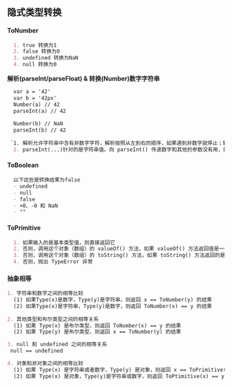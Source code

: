 ## 隐式类型转换

#### ToNumber

```markdown
  1. true 转换为1
  2. false 转换为0
  3. undefined 转换为NaN
  4. null 转换为0
```
 **解析(parseInt/parseFloat) & 转换(Number)数字字符串**
```markdown
  var a = '42'
  var b = '42px'
  Number(a) // 42
  parseInt(a) // 42
  
  Number(b) // NaN
  parseInt(b) // 42
  
 `1. 解析允许字符串中含有非数字字符，解析按照从左到右的顺序，如果遇到非数字就停止；转换不允许出现非数字字符，失败会返回NAN。
  2. parseInt(...)针对的是字符串值。向 parseInt() 传递数字和其他的参数没有用，如：true、function(){...}和[1,2]返回的结果为NaN`
```
#### ToBoolean

```markdown
  以下这些是转换结果为false
  - undefined
  - null
  - false
  - +0、-0 和 NaN
  - ""
```
#### ToPrimitive

```markdown
  1. 如果输入的是基本类型值，则直接返回它
  2. 否则，调用这个对象（数组）的 valueOf() 方法，如果 valueOf() 方法返回值是一个原始值，则返回这个原始值
  3. 否则，调用这个对象（数组）的 toString() 方法，如果 toString() 方法返回的是一个原始值，则返回这个原始值。
  4. 否则，抛出 TypeError 异常
```

#### 抽象相等
```markdown
1. 字符串和数字之间的相等比较
  (1) 如果Type(x)是数字，Type(y)是字符串，则返回 x == ToNumber(y) 的结果
  (2) 如果Type(x)是字符串，Type(y)是数字，则返回 ToNumber(x) == y 的结果
  
2. 其他类型和布尔类型之间的相等关系
  (1) 如果 Type(x) 是布尔类型，则返回 ToNumber(x) == y 的结果
  (2) 如果 Type(y) 是布尔类型，则返回 x == ToNumber(y) 的结果

3. null 和 undefined 之间的相等关系
 null == undefined

4. 对象和非对象之间的相等比较
  (1) 如果 Type(x) 是字符串或者数字，Type(y) 是对象，则返回 x == ToPrimitive(y) 的结果
  (2) 如果 Type(x) 是对象，Type(y)是字符串或数字，则返回 ToPtimitive(x) == y 的结果
```





